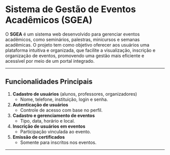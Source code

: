 # Sistema de Gestão de Eventos Acadêmicos (SGEA)

O **SGEA** é um sistema web desenvolvido para gerenciar eventos acadêmicos, como seminários, palestras, minicursos e semanas acadêmicas. O projeto tem como objetivo oferecer aos usuários uma plataforma intuitiva e organizada, que facilite a visualização, inscrição e organização de eventos, promovendo uma gestão mais eficiente e acessível por meio de um portal integrado.

---

## Funcionalidades Principais
1. **Cadastro de usuários** (alunos, professores, organizadores)  
   - Nome, telefone, instituição, login e senha.  
2. **Autenticação de usuários**  
   - Controle de acesso com base no perfil.  
3. **Cadastro e gerenciamento de eventos**  
   - Tipo, data, horário e local.  
4. **Inscrição de usuários em eventos**  
   - Participação vinculada ao evento.  
5. **Emissão de certificados**  
   - Somente para inscritos nos eventos.

---
